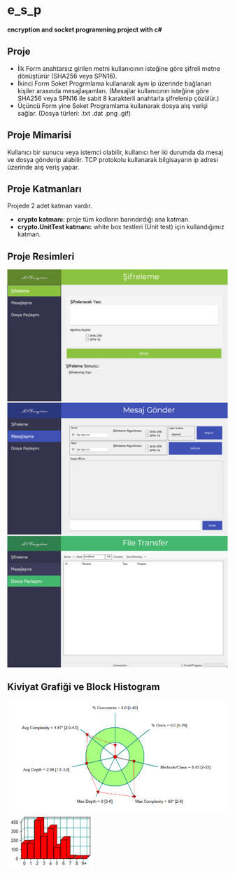 # e_s_p
**encryption and socket programming project with c#**

## Proje
- İlk Form anahtarsız girilen metni kullanıcının isteğine göre şifreli metne dönüştürür (SHA256 veya SPN16).
- İkinci Form Soket Progrmlama kullanarak aynı ip üzerinde bağlanan kişiler arasında mesajlaşamları. (Mesajlar kullanıcının isteğine göre SHA256 veya SPN16 ile sabit 8 karakterli anahtarla şifrelenip çözülür.)
- Üçüncü Form yine Soket Programlama kullanarak dosya alış verişi sağlar. (Dosya türleri: .txt .dat .png .gif)

## Proje Mimarisi
Kullanıcı bir sunucu veya istemci olabilir, kullanıcı her iki durumda da mesaj ve dosya gönderip alabilir. TCP protokolu kullanarak bilgisayarın ip adresi üzerinde alış veriş yapar.

## Proje Katmanları
Projede 2 adet katman vardır.
- **crypto katmanı:** proje tüm kodların barındırdığı ana katman.
- **crypto.UnitTest katmanı:** white box testleri (Unit test) için kullandığımız katman.

## Proje Resimleri 
![alt text](https://github.com/OmarElseyyid/e_s_p/blob/main/images/1.png?raw=true)
![alt text](https://github.com/OmarElseyyid/e_s_p/blob/main/images/2.png?raw=true)
![alt text](https://github.com/OmarElseyyid/e_s_p/blob/main/images/3.png?raw=true)

## Kiviyat Grafiği ve Block Histogram
![alt text](https://github.com/OmarElseyyid/e_s_p/blob/main/images/Kiviat.png?raw=true)
![alt text](https://github.com/OmarElseyyid/e_s_p/blob/main/images/histogram.png?raw=true)
